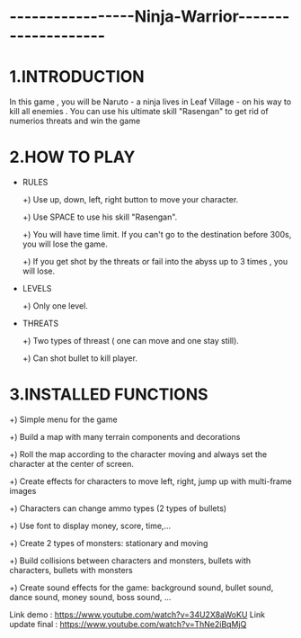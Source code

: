 #  -----------------Ninja-Warrior--------------------
# 1.INTRODUCTION 
    
In this game , you will be Naruto - a ninja lives in Leaf Village - on his way to kill all enemies . You can use his ultimate skill "Rasengan" to get rid of 
numerios threats and win the game 

# 2.HOW TO PLAY 

* RULES

  +) Use up, down, left, right button to move your character.

  +) Use SPACE to use his skill "Rasengan".

  +) You will have time limit. If you can't go to the destination before 300s, you will lose the game.

  +) If you get shot by the threats or fail into the abyss up to 3 times , you will lose.
  
* LEVELS
  
  +) Only one level.
  
* THREATS

  +) Two types of threast ( one can move and one stay still).
  
  +) Can shot bullet to kill player.

 # 3.INSTALLED FUNCTIONS

  +) Simple menu for the game
  
  +) Build a map with many terrain components and decorations
  
  +) Roll the map according to the character moving and always set the character at the center of screen.
  
  +) Create effects for characters to move left, right, jump up with multi-frame images
  
  +) Characters can change ammo types (2 types of bullets)
  
  +) Use font to display money, score, time,...
  
  +) Create 2 types of monsters: stationary and moving
  
  +) Build collisions between characters and monsters, bullets with characters, bullets with monsters
  
  +) Create sound effects for the game: background sound, bullet sound, dance sound, money sound, boss sound, ... 

Link demo : https://www.youtube.com/watch?v=34U2X8aWoKU
Link update final : https://www.youtube.com/watch?v=ThNe2iBqMjQ
    
